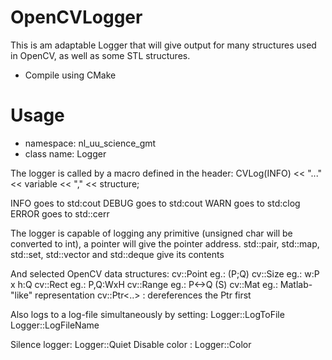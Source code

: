 OpenCVLogger
============

This is am adaptable Logger that will give output for many structures used in OpenCV, as well as some STL structures.

 - Compile using CMake

Usage
=====

 - namespace: nl_uu_science_gmt
 - class name: Logger

The logger is called by a macro defined in the header:
CVLog(INFO) << "..." << variable << "," << structure;

INFO goes to std:cout
DEBUG goes to std:cout
WARN goes to std:clog
ERROR goes to std::cerr

The logger is capable of logging any primitive (unsigned char will be converted to int),
a pointer will give the pointer address. std::pair, std::map, std::set,
std::vector and std::deque give its contents

And selected OpenCV data structures:
cv::Point eg.: (P;Q)
cv::Size eg.: w:P x h:Q
cv::Rect eg.: P,Q:WxH
cv::Range eg.: P<->Q (S)
cv::Mat eg.: Matlab-"like" representation
cv::Ptr<..> : dereferences the Ptr first

Also logs to a log-file simultaneously by setting:
Logger::LogToFile
Logger::LogFileName

Silence logger: Logger::Quiet
Disable color : Logger::Color

